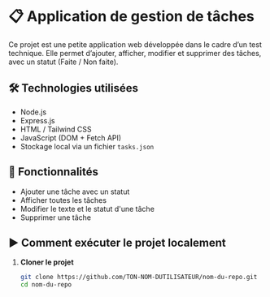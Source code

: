 # 📋 Application de gestion de tâches 

Ce projet est une petite application web développée dans le cadre d’un test technique. Elle permet d’ajouter, afficher, modifier et supprimer des tâches, avec un statut (Faite / Non faite).

## 🛠️ Technologies utilisées

- Node.js
- Express.js
- HTML / Tailwind CSS
- JavaScript (DOM + Fetch API)
- Stockage local via un fichier `tasks.json`

## 🚀 Fonctionnalités

- Ajouter une tâche avec un statut
- Afficher toutes les tâches
- Modifier le texte et le statut d'une tâche
- Supprimer une tâche

## ▶️ Comment exécuter le projet localement

1. **Cloner le projet**
   ```bash
   git clone https://github.com/TON-NOM-DUTILISATEUR/nom-du-repo.git
   cd nom-du-repo
